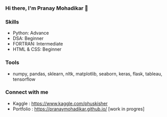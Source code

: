 ### Hi there, I'm Pranay Mohadikar 👋

<!--
**pranaymohadikar/pranaymohadikar** is a ✨ _special_ ✨ repository because its `README.md` (this file) appears on your GitHub profile.

Here are some ideas to get you started:

- 🎓 Mechanical Engineer by degree from [IIT Ropar](http://www.iitrpr.ac.in/)
- 🔭 Actively looking for opportunities in the field of **Data Science** and **Machine Learning Engineer**
- 🌱 Currently learning from [edX](https://www.edx.org/) and [Kaggle](https://www.kaggle.com/) to explore data science
- 👯 Open for collaboration in **Data Science** and **Machine Learing** domain
- 🎯 Goal (2020): Working on Deep Learning projects from Kaggle
- 🤔 I’m looking for help with ...
- 💬 Ask me about ...
- 📫 How to reach me: ...
- 😄 Pronouns: ...
- ⚡ Fun fact: ...
-->

### Skills

- Python: Advance
- DSA: Beginner
- FORTRAN: Intermediate
- HTML & CSS: Beginner

### Tools

- numpy, pandas, sklearn, nltk, matplotlib, seaborn, keras, flask, tableau, tensorflow

### Connect with me

- Kaggle : https://www.kaggle.com/phuskisher
- Portfolio : https://pranaymohadikar.github.io/  [work in progres]
